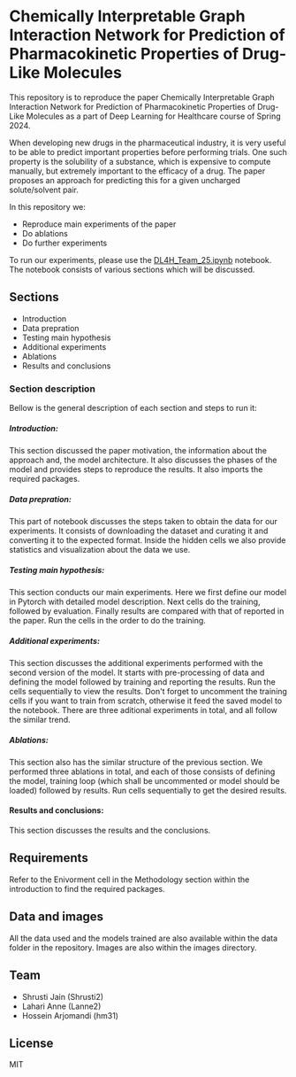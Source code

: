# Chemically Interpretable Graph Interaction Network for Prediction of Pharmacokinetic Properties of Drug-Like Molecules

This repository is to reproduce the paper Chemically Interpretable Graph Interaction Network for Prediction of Pharmacokinetic Properties of Drug-Like Molecules as a part of Deep Learning for Healthcare course of Spring 2024. 

When developing new drugs in the pharmaceutical industry, it is very useful to be able to predict important properties before performing trials. One such property is the solubility of a substance, which is expensive to compute manually, but extremely important to the efficacy of a drug. The paper proposes an approach for predicting this for a given uncharged solute/solvent pair. 


In this repository we:
- Reproduce main experiments of the paper
- Do ablations
- Do further experiments

To run our experiments, please use the [DL4H_Team_25.ipynb](https://github.com/sjainer/CIGIN_CS598_data/blob/main/DL4H_Team_25.ipynb) notebook. The notebook consists of various sections which will be discussed.

## Sections

- Introduction
- Data prepration
- Testing main hypothesis
- Additional experiments
- Ablations
- Results and conclusions


### Section description
Bellow is the general description of each section and steps to run it:

##### Introduction: 
This section discussed the paper motivation, the information about the approach and, the model architecture. It also discusses the phases of the model and provides steps to reproduce the results. It also imports the required packages.

##### Data prepration:
This part of notebook discusses the steps taken to obtain the data for our experiments. It consists of downloading the dataset and curating it and converting it to the expected format. Inside the hidden cells we also provide statistics and visualization about the data we use. 

##### Testing main hypothesis:
This section conducts our main experiments. Here we first define our model in Pytorch with detailed model description. Next cells do the training, followed by evaluation. Finally results are compared with that of reported in the paper. Run the cells in the order to do the training.

##### Additional experiments:
This section discusses the additional experiments performed with the second version of the model. It starts with pre-processing of data and defining the model followed by training and reporting the results. Run the cells sequentially to view the results. Don't forget to uncomment the training cells if you want to train from scratch, otherwise it feed the saved model to the notebook. There are three aditional experiments in total, and all follow the similar trend.

##### Ablations:
This section also has the similar structure of the previous section. We performed three ablations in total, and each of those consists of defining the model, training loop (which shall be uncommented or model should be loaded) followed by results. Run cells sequentially to get the desired results. 

#### Results and conclusions:
This section discusses the results and the conclusions.

## Requirements
Refer to the Enivorment cell in the Methodology section within the introduction to find the required packages.

## Data and images
All the data used and the models trained are also available within the data folder in the repository. Images are also within the images directory.

## Team
- Shrusti Jain (Shrusti2)
- Lahari Anne (Lanne2)
- Hossein Arjomandi (hm31)

## License
MIT

